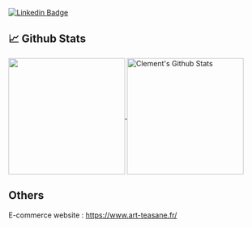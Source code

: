 <!--
**clementpiat/clementpiat** is a ✨ _special_ ✨ repository because its `README.md` (this file) appears on your GitHub profile.

Here are some ideas to get you started:

- 🔭 I’m currently working on ...
- 🌱 I’m currently learning ...
- 👯 I’m looking to collaborate on ...
- 🤔 I’m looking for help with ...
- 💬 Ask me about ...
- 📫 How to reach me: ...
- 😄 Pronouns: ...
- ⚡ Fun fact: ...
-->

[![Linkedin Badge](https://img.shields.io/badge/-clementpiat9-0072b1?style=flat&logo=Linkedin&logoColor=white&link=https://www.linkedin.com/in/clementpiat9/)](https://www.linkedin.com/in/clementpiat9/)

## &#x1f4c8; Github Stats

<a href="https://github.com/clementpiat/clementpiat">
  <img align="center" src="https://github-readme-stats.vercel.app/api/top-langs/?username=clementpiat&hide=jupyter%20notebook,html,tex&title_color=ffffff&text_color=c9cacc&icon_color=2bbc8a&bg_color=1d1f21&langs_count=4" height="230" />
</a>
<a href="https://github.com/clementpiat/clementpiat">
  <img align="center" src="https://github-readme-stats.vercel.app/api?username=clementpiat&show_icons=true&line_height=27&count_private=true&title_color=ffffff&text_color=c9cacc&icon_color=2bbc8a&bg_color=1d1f21&theme=tokyonight" alt="Clement's Github Stats" height="230" />
</a>

## Others
E-commerce website : https://www.art-teasane.fr/
